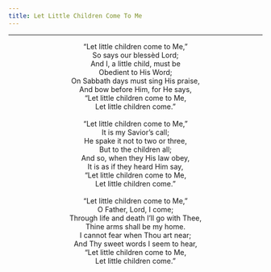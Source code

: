 ```yaml
---
title: Let Little Children Come To Me
---
```


---
<center>
“Let little children come to Me,”<br/>
So says our blessèd Lord;<br/>
And I, a little child, must be<br/>
Obedient to His Word;<br/>
On Sabbath days must sing His praise,<br/>
And bow before Him, for He says,<br/>
“Let little children come to Me,<br/>
Let little children come.”<br/>
<br/>
“Let little children come to Me,”<br/>
It is my Savior’s call;<br/>
He spake it not to two or three,<br/>
But to the children all;<br/>
And so, when they His law obey,<br/>
It is as if they heard Him say,<br/>
“Let little children come to Me,<br/>
Let little children come.”<br/>
<br/>
“Let little children come to Me,”<br/>
O Father, Lord, I come;<br/>
Through life and death I’ll go with Thee,<br/>
Thine arms shall be my home.<br/>
I cannot fear when Thou art near;<br/>
And Thy sweet words I seem to hear,<br/>
“Let little children come to Me,<br/>
Let little children come.”
</center>